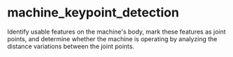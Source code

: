 # machine_keypoint_detection
Identify usable features on the machine's body, mark these features as joint points, and determine whether the machine is operating by analyzing the distance variations between the joint points.
